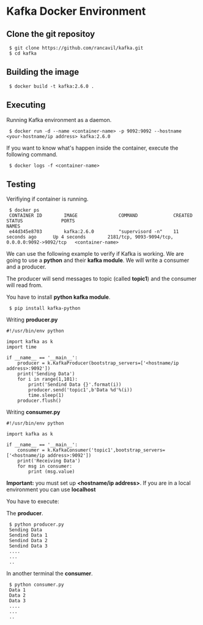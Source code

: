 # Kafka Docker Environment

## Clone the git repositoy

     $ git clone https://github.com/rancavil/kafka.git
     $ cd kafka

## Building the image

     $ docker build -t kafka:2.6.0 .

## Executing 

Running Kafka environment as a daemon.

     $ docker run -d --name <container-name> -p 9092:9092 --hostname <your-hostname/ip address> kafka:2.6.0

If you want to know what's happen inside the container, execute the following command.

     $ docker logs -f <container-name>

## Testing

Verifiying if container is running.

     $ docker ps
     CONTAINER ID        IMAGE               COMMAND             CREATED             STATUS              PORTS                                             NAMES
     e44d345e8703        kafka:2.6.0         "supervisord -n"    11 seconds ago      Up 4 seconds        2181/tcp, 9093-9094/tcp, 0.0.0.0:9092->9092/tcp   <container-name>


We can use the following example to verify if Kafka is working. We are going to use a **python** and their **kafka module**. We will write a consumer and a producer.

The producer will send messages to topic (called **topic1**) and the consumer will read from.

You have to install **python kafka module**.

     $ pip install kafka-python

Writing **producer.py**

    #!/usr/bin/env python
     
    import kafka as k
    import time
    
    if __name__ == '__main__':
        producer = k.KafkaProducer(bootstrap_servers=['<hostname/ip address>:9092'])
        print('Sending Data')
        for i in range(1,101):
            print('Sendind Data {}'.format(i))
            producer.send('topic1',b'Data %d'%(i))
            time.sleep(1)
        producer.flush()

Writing **consumer.py**

    #!/usr/bin/env python

    import kafka as k

    if __name__ == '__main__':
        consumer = k.KafkaConsumer('topic1',bootstrap_servers=['<hostname/ip address>:9092'])
        print('Receiving Data')
        for msg in consumer:
            print (msg.value)

**Important:** you must set up **<hostname/ip address>**. If you are in a local environment you can use **localhost**

You have to execute:

The **producer**.

     $ python producer.py
     Sending Data
     Sendind Data 1
     Sendind Data 2
     Sendind Data 3
     ....
     ...
     ..

In another terminal the **consumer**.

     $ python consumer.py
     Data 1
     Data 2
     Data 3
     ....
     ...
     ..
   
